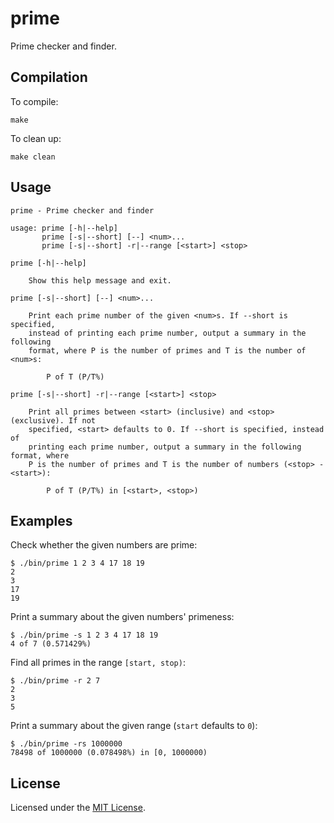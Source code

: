 <!-- Nikita Kouevda -->
<!-- 2014/12/18 -->

# prime

Prime checker and finder.

## Compilation

To compile:

    make

To clean up:

    make clean

## Usage

```
prime - Prime checker and finder

usage: prime [-h|--help]
       prime [-s|--short] [--] <num>...
       prime [-s|--short] -r|--range [<start>] <stop>

prime [-h|--help]

    Show this help message and exit.

prime [-s|--short] [--] <num>...

    Print each prime number of the given <num>s. If --short is specified,
    instead of printing each prime number, output a summary in the following
    format, where P is the number of primes and T is the number of <num>s:

        P of T (P/T%)

prime [-s|--short] -r|--range [<start>] <stop>

    Print all primes between <start> (inclusive) and <stop> (exclusive). If not
    specified, <start> defaults to 0. If --short is specified, instead of
    printing each prime number, output a summary in the following format, where
    P is the number of primes and T is the number of numbers (<stop> - <start>):

        P of T (P/T%) in [<start>, <stop>)
```

## Examples

Check whether the given numbers are prime:

    $ ./bin/prime 1 2 3 4 17 18 19
    2
    3
    17
    19

Print a summary about the given numbers' primeness:

    $ ./bin/prime -s 1 2 3 4 17 18 19
    4 of 7 (0.571429%)

Find all primes in the range `[start, stop)`:

    $ ./bin/prime -r 2 7
    2
    3
    5

Print a summary about the given range (`start` defaults to `0`):

    $ ./bin/prime -rs 1000000
    78498 of 1000000 (0.078498%) in [0, 1000000)

## License

Licensed under the [MIT License](http://www.opensource.org/licenses/MIT).
